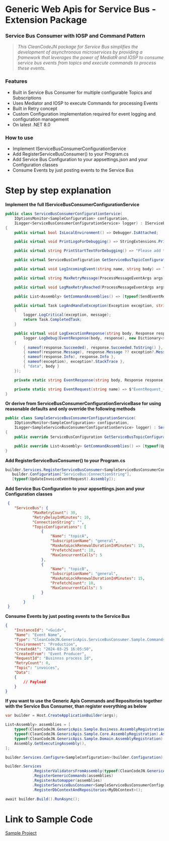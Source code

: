 # Generic Web Apis for Service Bus - Extension Package
### Service Bus Consumer with IOSP and Command Pattern

> _This CleanCodeJN package for Service Bus simplifies the development of asynchronous microservices by providing a framework that leverages the power of MediatR and IOSP to consume service bus events from topics and execute commands to process these events._

### Features

- Built in Service Bus Consumer for multiple configurable Topics and Subscriptions
- Uses Mediator and IOSP to execute Commands for processing Events
- Built in Retry concept
- Custom Configuration implementation required for event logging and configuration management
- On latest .NET 8.0

### How to use

- Implement IServiceBusConsumerConfigurationService
- Add RegisterServiceBusConsumer<YourServiceBusConsumerConfigurationService>() to your Program.cs
- Add Service Bus Configuration to your appsettings.json and your Configuration classes
- Consume Events by just posting events to the Service Bus

# Step by step explanation

__Implement the full IServiceBusConsumerConfigurationService__
```C#
public class ServiceBusConsumerConfigurationService(
    IOptionsMonitor<SampleConfiguration> configuration,
    ILogger<ServiceBusConsumerConfigurationService> logger) : IServiceBusConsumerConfigurationService
{
    public virtual bool IsLocalEnvironment() => Debugger.IsAttached;

    public virtual void PrintLogoForDebugging() => StringExtensions.PrintLogo();

    public virtual string PrintStartTextForDebugging() => "Please add the event as JSON and press ENTER twice.";

    public virtual ServiceBusConfiguration GetServiceBusTopicConfiguration() => configuration.CurrentValue.ServiceBus;

    public virtual void LogIncomingEvent(string name, string body) => logger.LogDebug(EventRequest(name), body);

    public virtual string MaxRetryMessage(ProcessMessageEventArgs args) => "Max Retry reached";

    public virtual void LogMaxRetryReached(ProcessMessageEventArgs args) => logger.LogCritical(message: "Max Retry reached");

    public List<Assembly> GetCommandAssemblies() => [typeof(SendEventRequest).Assembly];

    public virtual Task LogAndHandleException(Exception exception, string message)
    {
        logger.LogCritical(exception, message);
        return Task.CompletedTask;
    }

    public virtual void LogExecutionResponse(string body, Response response, Exception exception = null) =>
        logger.LogDebug(EventResponse(body, response), new Dictionary<string, string>
    {
        { nameof(response.Succeeded), response.Succeeded.ToString() },
        { nameof(response.Message), response.Message ?? exception?.Message },
        { nameof(response.Info), response.Info },
        { nameof(exception), exception?.StackTrace },
        { "data", body }
    });

    private static string EventResponse(string body, Response response) => $"EventResponse_{JsonSerializer.Deserialize<JsonElement>(body).GetProperty("Name").GetString().Replace(" ", string.Empty)}_{(response.Succeeded ? "Success" : "Failure")}";

    private static string EventRequest(string name) => $"EventRequest_{name.Replace(" ", string.Empty)}";
}
```

__Or derive from ServiceBusConsumerConfigurationServiceBase for using reasonable defaults and only override the following methods__
```C#
public class SampleServiceBusConsumerConfigurationService(
    IOptionsMonitor<SampleConfiguration> configuration,
    ILogger<SampleServiceBusConsumerConfigurationService> logger) : ServiceBusConsumerConfigurationServiceBase(logger)
{
    public override ServiceBusConfiguration GetServiceBusTopicConfiguration() => configuration.CurrentValue.ServiceBus;

    public override List<Assembly> GetCommandAssemblies() => [typeof(UpdateInvoiceEventRequest).Assembly];
}
```

__Add RegisterServiceBusConsumer<YourServiceBusConsumerConfigurationService>() to your Program.cs__
```C#
builder.Services.RegisterServiceBusConsumer<SampleServiceBusConsumerConfigurationService>(
   builder.Configuration["ServiceBus:ConnectionString"],
   [typeof(UpdateInvoiceEventRequest).Assembly]);
```

__Add Service Bus Configuration to your appsettings.json and your Configuration classes__
```Json
 {
    "ServiceBus": {
            "MaxRetryCount": 30,
            "RetryDelayInMinutes": 10,
            "ConnectionString": "",
            "TopicConfigurations": [
                {
                    "Name": "topicA",
                    "SubscriptionName": "general",
                    "MaxAutoLockRenewalDurationInMinutes": 15,
                    "PrefetchCount": 10,
                    "MaxConcurrentCalls": 5
                },
                {
                    "Name": "topicB",
                    "SubscriptionName": "general",
                    "MaxAutoLockRenewalDurationInMinutes": 15,
                    "PrefetchCount": 10,
                    "MaxConcurrentCalls": 5
                }
            ]
        }
 }
```

__Consume Events by just posting events to the Service Bus__
```Json
{
    "InstanceId": "<Guid>",
    "Name": "Event Name",
    "Type": "CleanCodeJN.GenericApis.ServiceBusConsumer.Sample.Commands.UpdateInvoiceEventRequest",
    "Environment": "Production",
    "CreatedAt": "2024-03-25 16:05:50",
    "CreatedFrom": "Event Producer",
    "RequestId": "Businnss process Id",
    "RetryCount": 0,
    "Topic": "invoices",
    "Data": 
    {
        // Payload
    }
}
```

__If you want to use the Generic Apis Commands and Repositories together with the Service Bus Consumer, than register everything as below__
```C#
var builder = Host.CreateApplicationBuilder(args);

List<Assembly> assemblies = [
    typeof(CleanCodeJN.GenericApis.Sample.Business.AssemblyRegistration).Assembly,
    typeof(CleanCodeJN.GenericApis.Sample.Core.AssemblyRegistration).Assembly,
    typeof(CleanCodeJN.GenericApis.Sample.Domain.AssemblyRegistration).Assembly,
    Assembly.GetExecutingAssembly(),
];

builder.Services.Configure<SampleConfiguration>(builder.Configuration);

builder.Services
            .RegisterValidatorsFromAssembly(typeof(CleanCodeJN.GenericApis.Sample.Core.AssemblyRegistration).Assembly)
            .RegisterGenericCommands(assemblies)
            .RegisterAutomapper(assemblies)
            .RegisterServiceBusConsumer<SampleServiceBusConsumerConfigurationService>(builder.Configuration["ServiceBus:ConnectionString"], assemblies)
            .RegisterDbContextAndRepositories<MyDbContext>();

await builder.Build().RunAsync();
```

# Link to Sample Code
[Sample Project](https://github.com/decius999/CleanCodeJN-Generic-Apis/tree/dev/CleanCodeJN.GenericApis.ServiceBusConsumer.Sample)

